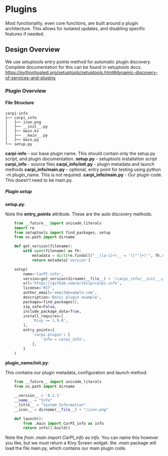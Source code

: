 # Plugins

Most functionality, even core functions, are built around a plugin architecture. This allows for isolated updates, and disabling specific features if needed.

## Design Overview

We use setuptools entry points method for automatic plugin discovery. Complete documentation for this can be found in setuptools docs. https://pythonhosted.org/setuptools/setuptools.html#dynamic-discovery-of-services-and-plugins

### Plugin Overview

#### File Structure

    carpi-info
    ├── carpi_info
    │   ├── icon.png
    │   ├── __init__.py
    │   ├── main.kv
    │   ├── __main__.py
    │   ├── main.py
    └── setup.py

**carpi-info**  - our base plugin name. This should contain only the setup.py script, and plugin documentation.
**setup.py**    - setuptools installation script
**carpi_info**  - source files
**carpi_info/__init__.py**  - plugin metadata and launch methods
**carpi_info/__main__.py**  - optional, entry point for testing using python -m plugin_name.  This is not required.
**carpi_info/main.py**      - Our plugin code. This doesn't need to be main.py.

##### Plugin setup

**setup.py**:   

Note the **entry_points** attribute. These are the auto discovery methods.

```python
    from __future__ import unicode_literals
    import re
    from setuptools import find_packages, setup
    from os.path import dirname

    def get_version(filename):
        with open(filename) as fh:
            metadata = dict(re.findall("__([a-z]+)__ = '([^']+)'", fh.read()))
            return metadata['version']

    setup(
        name='CarPI-info',
        version=get_version(dirname(__file__) + '/carpi_info/__init__.py'),
        url='https://github.com/erikvip/carpi-info',
        license='MIT',
        author_email='email@example.com',
        description='Basic plugin example',
        packages=find_packages(),
        zip_safe=False,
        include_package_data=True,
        install_requires=[
            'Kivy >= 1.9.0',
        ],
        entry_points={
            'carpi.plugin': [
                'info = carpi_info',
            ],
        }
    )
```

**plugin_name/__init__.py**:

This contains our plugin metadata, configuration and launch method. 

```python
    from __future__ import unicode_literals
    from os.path import dirname

    __version__ = '0.1.1'
    __name__ = "Info"
    __title__ = "System Information"
    __icon__ = dirname(__file__) + "/icon.png"

    def launch():
        from .main import CarPI_info as info
        return info().build()
```

Note the *from .main import CarPI_info as info*.  You can name this however you like, but we must return a Kivy Screen widget. the *.main* package will load the file main.py, which contains our main plugin code.

